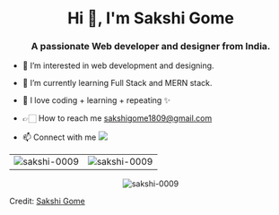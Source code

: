 <h1 align="center">Hi 👋, I'm Sakshi Gome</h1>
<h3 align="center">A passionate Web developer and designer from India.</h3>

- 👀 I’m interested in web development and designing. 
- 🌱 I’m currently learning Full Stack and MERN stack. 
- 💞️ I love coding + learning + repeating ✨
- 👉🏻 How to reach me sakshigome1809@gmail.com

- 📫 Connect with me 
[<img src="https://img.shields.io/badge/linkedin-%230077B5.svg?&style=for-the-badge&logo=linkedin&logoColor=white" />](https://www.linkedin.com/in/sakshi-gome-b7abb2212/) <br>

<table>
  <tr>
    <td><img src="https://github-readme-stats.vercel.app/api?username=sakshi-0009&theme=dark&show_icons=true&theme=dark&locale=en" alt="sakshi-0009" /></td>
    <td><img src="https://github-readme-stats.vercel.app/api/top-langs?username=sakshi-0009&theme=dark&show_icons=true&theme=dark&locale=en&layout=compact" alt="sakshi-0009" /></td>
  </tr>
 </table>


<div align="center">
<p><img align="center" src="https://github-readme-streak-stats.herokuapp.com?user=sakshi-0009" (https://git.io/streak-stats)"
 alt="sakshi-0009" /></p>
      </div>

Credit: [Sakshi Gome](https://github.com/sakshi-0009)
